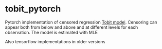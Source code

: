 # tobit_pytorch
  Pytorch implementation of censored regression [Tobit model](https://en.wikipedia.org/wiki/Tobit_model).
  Censoring can appear both from below and above and at different levels for each observation.
  The model is estimated with MLE

  Also tensorflow implementations in older versions
